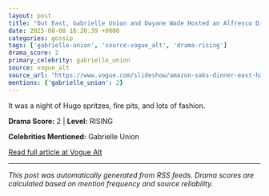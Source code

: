 ```yaml
---
layout: post
title: "Out East, Gabrielle Union and Dwyane Wade Hosted an Alfresco Dinner for Saks on Amazon"""
date: 2025-08-08 16:20:39 +0000
categories: gossip
tags: ['gabrielle-union', 'source-vogue_alt', 'drama-rising']
drama_score: 2
primary_celebrity: gabrielle_union
source: vogue_alt
source_url: "https://www.vogue.com/slideshow/amazon-saks-dinner-east-hampton-2025"""
mentions: {'gabrielle_union': 2}
---
```


It was a night of Hugo spritzes, fire pits, and lots of fashion.

**Drama Score:** 2 | **Level:** RISING

**Celebrities Mentioned:** Gabrielle Union

[Read full article at Vogue Alt](https://www.vogue.com/slideshow/amazon-saks-dinner-east-hampton-2025)

---
*This post was automatically generated from RSS feeds. Drama scores are calculated based on mention frequency and source reliability.*
